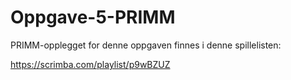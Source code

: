 # Oppgave-5-PRIMM

PRIMM-opplegget for denne oppgaven finnes i denne spillelisten:

https://scrimba.com/playlist/p9wBZUZ

